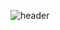 ![header](https://capsule-render.vercel.app/api?type=venom&color=gradient&customColorList=0,2,2,5,30&height=200&text=Hye's%20Github!&fontAlign=50&capsule_render&animation=scaleIn)
